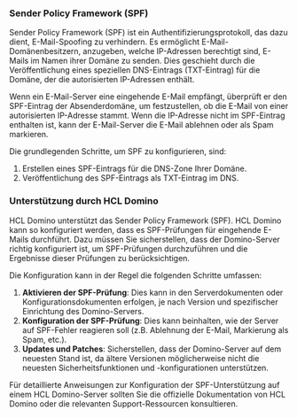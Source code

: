 ### Sender Policy Framework (SPF)

Sender Policy Framework (SPF) ist ein Authentifizierungsprotokoll, das dazu dient, E-Mail-Spoofing zu verhindern. Es ermöglicht E-Mail-Domänenbesitzern, anzugeben, welche IP-Adressen berechtigt sind, E-Mails im Namen ihrer Domäne zu senden. Dies geschieht durch die Veröffentlichung eines speziellen DNS-Eintrags (TXT-Eintrag) für die Domäne, der die autorisierten IP-Adressen enthält.

Wenn ein E-Mail-Server eine eingehende E-Mail empfängt, überprüft er den SPF-Eintrag der Absenderdomäne, um festzustellen, ob die E-Mail von einer autorisierten IP-Adresse stammt. Wenn die IP-Adresse nicht im SPF-Eintrag enthalten ist, kann der E-Mail-Server die E-Mail ablehnen oder als Spam markieren.

Die grundlegenden Schritte, um SPF zu konfigurieren, sind:
1. Erstellen eines SPF-Eintrags für die DNS-Zone Ihrer Domäne.
2. Veröffentlichung des SPF-Eintrags als TXT-Eintrag im DNS.

### Unterstützung durch HCL Domino

HCL Domino unterstützt das Sender Policy Framework (SPF). HCL Domino kann so konfiguriert werden, dass es SPF-Prüfungen für eingehende E-Mails durchführt. Dazu müssen Sie sicherstellen, dass der Domino-Server richtig konfiguriert ist, um SPF-Prüfungen durchzuführen und die Ergebnisse dieser Prüfungen zu berücksichtigen.

Die Konfiguration kann in der Regel die folgenden Schritte umfassen:
1. **Aktivieren der SPF-Prüfung**: Dies kann in den Serverdokumenten oder Konfigurationsdokumenten erfolgen, je nach Version und spezifischer Einrichtung des Domino-Servers.
2. **Konfiguration der SPF-Prüfung**: Dies kann beinhalten, wie der Server auf SPF-Fehler reagieren soll (z.B. Ablehnung der E-Mail, Markierung als Spam, etc.).
3. **Updates und Patches**: Sicherstellen, dass der Domino-Server auf dem neuesten Stand ist, da ältere Versionen möglicherweise nicht die neuesten Sicherheitsfunktionen und -konfigurationen unterstützen.

Für detaillierte Anweisungen zur Konfiguration der SPF-Unterstützung auf einem HCL Domino-Server sollten Sie die offizielle Dokumentation von HCL Domino oder die relevanten Support-Ressourcen konsultieren.